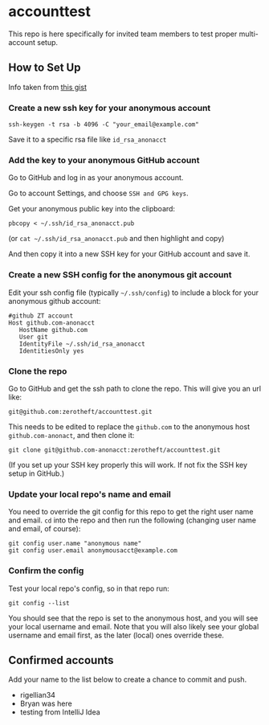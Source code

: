 # accounttest
This repo is here specifically for invited team members to test proper multi-account setup.

## How to Set Up

Info taken from [this gist](https://gist.github.com/Jonalogy/54091c98946cfe4f8cdab2bea79430f9)

### Create a new ssh key for your anonymous account

```
ssh-keygen -t rsa -b 4096 -C "your_email@example.com"
```

Save it to a specific rsa file like `id_rsa_anonacct`

### Add the key to your anonymous GitHub account

Go to GitHub and log in as your anonymous account.

Go to account Settings, and choose `SSH and GPG keys`.

Get your anonymous public key into the clipboard:

```
pbcopy < ~/.ssh/id_rsa_anonacct.pub
```

(or `cat ~/.ssh/id_rsa_anonacct.pub` and then highlight and copy)

And then copy it into a new SSH key for your GitHub account and save it.

### Create a new SSH config for the anonymous git account

Edit your ssh config file (typically `~/.ssh/config`) to include a block for your anonymous github account:

```
#github ZT account
Host github.com-anonacct
   HostName github.com
   User git
   IdentityFile ~/.ssh/id_rsa_anonacct
   IdentitiesOnly yes
```

### Clone the repo

Go to GitHub and get the ssh path to clone the repo.  This will give you an url like:

```
git@github.com:zerotheft/accounttest.git
```

This needs to be edited to replace the `github.com` to the anonymous host `github.com-anonact`, and then clone it:

```
git clone git@github.com-anonacct:zerotheft/accounttest.git
```

(If you set up your SSH key properly this will work.  If not fix the SSH key setup in GitHub.)

### Update your local repo's name and email

You need to override the git config for this repo to get the right user name and email.
`cd` into the repo and then run the following (changing user name and email, of course):

```
git config user.name "anonymous name"
git config user.email anonymousacct@example.com
```

### Confirm the config

Test your local repo's config, so in that repo run:

```
git config --list
```

You should see that the repo is set to the anonymous host, and you will see your local username and email.
Note that you will also likely see your global username and email first, as the later (local) ones override these.




## Confirmed accounts

Add your name to the list below to create a chance to commit and push.

- rigellian34
- Bryan was here
- testing from IntelliJ Idea
